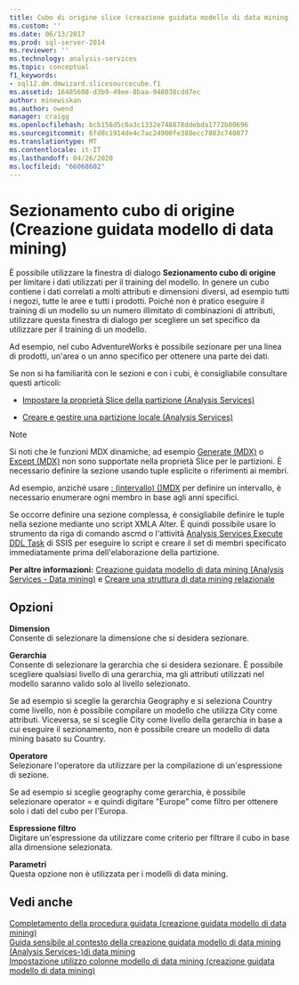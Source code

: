 ```yaml
---
title: Cubo di origine slice (creazione guidata modello di data mining) | Microsoft Docs
ms.custom: ''
ms.date: 06/13/2017
ms.prod: sql-server-2014
ms.reviewer: ''
ms.technology: analysis-services
ms.topic: conceptual
f1_keywords:
- sql12.dm.dmwizard.slicesourcecube.f1
ms.assetid: 16485608-d3b9-49ee-8baa-948038cdd7ec
author: minewiskan
ms.author: owend
manager: craigg
ms.openlocfilehash: bcb156d5c0a3c1332e748878ddebda1772b80696
ms.sourcegitcommit: 6fd8c1914de4c7ac24900fe388ecc7883c740077
ms.translationtype: MT
ms.contentlocale: it-IT
ms.lasthandoff: 04/26/2020
ms.locfileid: "66068602"
---
```

# <a name="slice-source-cube-data-mining-wizard"></a>Sezionamento cubo di origine (Creazione guidata modello di data mining)
  È possibile utilizzare la finestra di dialogo **Sezionamento cubo di origine** per limitare i dati utilizzati per il training del modello. In genere un cubo contiene i dati correlati a molti attributi e dimensioni diversi, ad esempio tutti i negozi, tutte le aree e tutti i prodotti. Poiché non è pratico eseguire il training di un modello su un numero illimitato di combinazioni di attributi, utilizzare questa finestra di dialogo per scegliere un set specifico da utilizzare per il training di un modello.  
  
 Ad esempio, nel cubo AdventureWorks è possibile sezionare per una linea di prodotti, un'area o un anno specifico per ottenere una parte dei dati.  
  
 Se non si ha familiarità con le sezioni e con i cubi, è consigliabile consultare questi articoli:  
  
-   [Impostare la proprietà Slice della partizione &#40;Analysis Services&#41;](multidimensional-models/set-the-partition-slice-property-analysis-services.md)  
  
-   [Creare e gestire una partizione locale &#40;Analysis Services&#41;](multidimensional-models/create-and-manage-a-local-partition-analysis-services.md)  
  
> [!NOTE]  
>  Si noti che le funzioni MDX dinamiche, ad esempio [Generate &#40;MDX&#41;](/sql/mdx/generate-mdx) o [Except &#40;MDX&#41;](/sql/mdx/except-mdx-function) non sono supportate nella proprietà Slice per le partizioni. È necessario definire la sezione usando tuple esplicite o riferimenti ai membri.  
>   
>  Ad esempio, anziché usare [: &#40;intervallo&#41; &#40;&#41;MDX](/sql/mdx/range-mdx) per definire un intervallo, è necessario enumerare ogni membro in base agli anni specifici.  
>   
>  Se occorre definire una sezione complessa, è consigliabile definire le tuple nella sezione mediante uno script XMLA Alter. È quindi possibile usare lo strumento da riga di comando ascmd o l'attività [Analysis Services Execute DDL Task](../integration-services/control-flow/analysis-services-execute-ddl-task.md) di SSIS per eseguire lo script e creare il set di membri specificato immediatamente prima dell'elaborazione della partizione.  
  
 **Per altre informazioni:** [Creazione guidata modello di data mining &#40;Analysis Services - Data mining&#41;](data-mining/data-mining-wizard-analysis-services-data-mining.md) e [Creare una struttura di data mining relazionale](data-mining/create-a-relational-mining-structure.md)  
  
## <a name="options"></a>Opzioni  
 **Dimension**  
 Consente di selezionare la dimensione che si desidera sezionare.  
  
 **Gerarchia**  
 Consente di selezionare la gerarchia che si desidera sezionare. È possibile scegliere qualsiasi livello di una gerarchia, ma gli attributi utilizzati nel modello saranno valido solo al livello selezionato.  
  
 Se ad esempio si sceglie la gerarchia Geography e si seleziona Country come livello, non è possibile compilare un modello che utilizza City come attributi. Viceversa, se si sceglie City come livello della gerarchia in base a cui eseguire il sezionamento, non è possibile creare un modello di data mining basato su Country.  
  
 **Operatore**  
 Selezionare l'operatore da utilizzare per la compilazione di un'espressione di sezione.  
  
 Se ad esempio si sceglie geography come gerarchia, è possibile selezionare operator = e quindi digitare "Europe" come filtro per ottenere solo i dati del cubo per l'Europa.  
  
 **Espressione filtro**  
 Digitare un'espressione da utilizzare come criterio per filtrare il cubo in base alla dimensione selezionata.  
  
 **Parametri**  
 Questa opzione non è utilizzata per i modelli di data mining.  
  
## <a name="see-also"></a>Vedi anche  
 [Completamento della procedura guidata &#40;creazione guidata modello di data mining&#41;](completing-the-wizard-data-mining-wizard.md)   
 [Guida sensibile al contesto della creazione guidata modello di data mining &#40;Analysis Services-&#41;di data mining](data-mining-wizard-f1-help-analysis-services-data-mining.md)   
 [Impostazione utilizzo colonne modello di data mining &#40;creazione guidata modello di data mining&#41;](specify-mining-model-column-usage-data-mining-wizard.md)  
  
  
